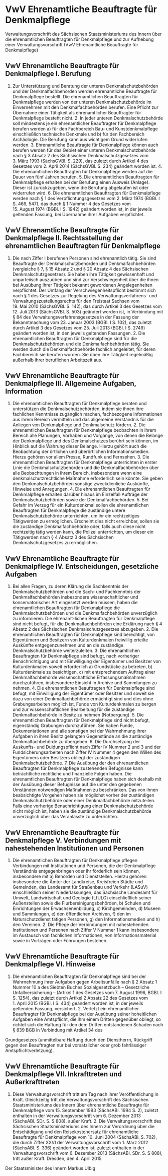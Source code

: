 # VwV Ehrenamtliche Beauftragte für Denkmalpflege

Verwaltungsvorschrift des Sächsischen Staatsministeriums des Innern über die ehrenamtlichen Beauftragten für Denkmalpflege und zur Aufhebung einer Verwaltungsvorschrift (VwV Ehrenamtliche Beauftragte für Denkmalpflege)

## VwV Ehrenamtliche Beauftragte für Denkmalpflege I. Berufung

1. Zur Unterstützung und Beratung der unteren Denkmalschutzbehörden und der Denkmalfachbehörden werden ehrenamtliche Beauftragte für Denkmalpflege bestellt. Die ehrenamtlichen Beauftragten für Denkmalpflege werden von der unteren Denkmalschutzbehörde im Einvernehmen mit den Denkmalfachbehörden berufen. Eine Pflicht zur Übernahme einer Tätigkeit als ehrenamtlicher Beauftragter für Denkmalpflege besteht nicht. 2. In jeder unteren Denkmalschutzbehörde soll mindestens je ein ehrenamtlicher Beauftragter für Denkmalpflege berufen werden a) für den Fachbereich Bau- und Kunstdenkmalpflege einschließlich technische Denkmale und b) für den Fachbereich Archäologie. Die Berufung kann aus wichtigem Grund widerrufen werden. 3. Ehrenamtliche Beauftragte für Denkmalpflege können auch berufen werden für das Gebiet einer unteren Denkmalschutzbehörde nach § 3 Absatz 2 des Sächsischen Denkmalschutzgesetzes vom 3. März 1993 (SächsGVBl. S. 229), das zuletzt durch Artikel 4 des Gesetzes vom 2. April 2014 (SächsGVBl. S. 234) geändert worden ist. 4. Die ehrenamtlichen Beauftragten für Denkmalpflege werden auf die Dauer von fünf Jahren berufen. 5. Die ehrenamtlichen Beauftragten für Denkmalpflege erhalten bei der Berufung einen Ausweis (Anlage). Dieser ist zurückzugeben, wenn die Berufung abgelaufen ist oder widerrufen wird. 6. Die ehrenamtlichen Beauftragten für Denkmalpflege werden nach § 1 des 
            Verpflichtungsgesetzes vom 2. März 1974 (BGBl. I S. 469, 547), das durch § 1 Nummer 4 des Gesetzes vom 15. August 1974 (BGBl. I S. 1942) geändert worden ist, in der jeweils geltenden Fassung, bei Übernahme ihrer Aufgaben verpflichtet. 
## VwV Ehrenamtliche Beauftragte für Denkmalpflege II. Rechtsstellung der ehrenamtlichen Beauftragten für Denkmalpflege

1. Die nach Ziffer I berufenen Personen sind ehrenamtlich tätig. Sie sind Beauftragte der Denkmalschutzbehörden und Denkmalfachbehörden (vergleiche § 7, § 15 Absatz 2 und § 20 Absatz 4 des Sächsischen Denkmalschutzgesetzes). Sie haben ihre Tätigkeit gewissenhaft und unparteiisch auszuüben und sind zur Verschwiegenheit über die ihnen bei Ausübung ihrer Tätigkeit bekannt gewordenen Angelegenheiten verpflichtet. Der Umfang der Verschwiegenheitspflicht bestimmt sich nach § 1 des 
          Gesetzes zur Regelung des Verwaltungsverfahrens- und Verwaltungszustellungsrechts für den Freistaat Sachsen
 vom 19. Mai 2010 (SächsGVBl. S. 142), das durch Artikel 3 des Gesetzes vom 12. Juli 2013 (SächsGVBl. S. 503) geändert worden ist, in Verbindung mit § 84 des 
            Verwaltungsverfahrensgesetzes in der Fassung der Bekanntmachung vom 23. Januar 2003 (BGBl. I S. 102), das zuletzt durch Artikel 3 des Gesetzes vom 25. Juli 2013 (BGBl. I S. 2749) geändert worden ist, in den jeweils geltenden Fassungen. 2. Die ehrenamtlichen Beauftragten für Denkmalpflege sind für die Denkmalschutzbehörden und die Denkmalfachbehörden tätig. Sie werden durch die Denkmalfachbehörde fachlich angeleitet, für deren Fachbereich sie berufen wurden. Sie üben ihre Tätigkeit regelmäßig außerhalb ihrer beruflichen Arbeitszeit aus. 
## VwV Ehrenamtliche Beauftragte für Denkmalpflege III. Allgemeine Aufgaben, Information

1. Die ehrenamtlichen Beauftragten für Denkmalpflege beraten und unterstützen die Denkmalschutzbehörden, indem sie ihnen ihre fachlichen Kenntnisse zugänglich machen, fachbezogene Informationen aus ihrem Bereich vermitteln und das allgemeine Verständnis für die Anliegen von Denkmalpflege und Denkmalschutz fördern. 2. Die ehrenamtlichen Beauftragten für Denkmalpflege beobachten in ihrem Bereich alle Planungen, Vorhaben und Vorgänge, von denen die Belange der Denkmalpflege und des Denkmalschutzes berührt sein können, im Hinblick auf die Wahrung dieser Belange. Hierzu gehört auch die Beobachtung der örtlichen und überörtlichen Informationsmedien. Hierzu gehören vor allem Presse, Rundfunk und Fernsehen. 3. Die ehrenamtlichen Beauftragten für Denkmalpflege unterrichten in erster Linie die Denkmalschutzbehörden und die Denkmalfachbehörden über alle Beobachtungen in ihrem Bereich, insbesondere wenn eine denkmalschutzrechtliche Maßnahme erforderlich sein könnte. Sie geben den Denkmalschutzbehörden sonstige zweckdienliche Auskünfte, Hinweise und Anregungen. 4. Die ehrenamtlichen Beauftragten für Denkmalpflege erhalten darüber hinaus im Einzelfall Aufträge der Denkmalschutzbehörden sowie der Denkmalfachbehörden. 5. Bei Gefahr im Verzug für ein Kulturdenkmal sollen die ehrenamtlichen Beauftragten für Denkmalpflege die zuständige untere Denkmalschutzbehörde unterrichten, um ihr ein rechtzeitiges Tätigwerden zu ermöglichen. Erscheint dies nicht erreichbar, sollen sie die zuständige Denkmalfachbehörde oder, falls auch diese nicht rechtzeitig tätig werden kann, die Polizei unterrichten, um dieser ein Tätigwerden nach § 4 Absatz 3 des Sächsischen Denkmalschutzgesetzes zu ermöglichen. 
## VwV Ehrenamtliche Beauftragte für Denkmalpflege IV. Entscheidungen, gesetzliche Aufgaben

1. Bei allen Fragen, zu deren Klärung die Sachkenntnis der Denkmalschutzbehörden und die Sach- und Fachkenntnis der Denkmalfachbehörden insbesondere wissenschaftlicher und konservatorischer Art eingesetzt werden müssen, haben die ehrenamtlichen Beauftragten für Denkmalpflege die Denkmalschutzbehörden und die Denkmalfachbehörden unverzüglich zu informieren. Die ehrenamt-lichen Beauftragten für Denkmalpflege sind nicht befugt, für die Denkmalfachbehörden eine Erklärung nach § 4 Absatz 2 des Sächsischen Denkmalschutzgesetzes abzugeben. 2. Die ehrenamtlichen Beauftragten für Denkmalpflege sind berechtigt, von Eigentümern und Besitzern von Kulturdenkmalen freiwillig erteilte Auskünfte entgegenzunehmen und an die zuständige Denkmalschutzbehörde weiterzuleiten. 3. Die ehrenamtlichen Beauftragten für Denkmalpflege sind befugt, nach vorheriger Benachrichtigung und mit Einwilligung der Eigentümer und Besitzer von Kulturdenkmalen soweit erforderlich a) Grundstücke zu betreten, b) Kulturdenkmale zu besichtigen, c) mit entsprechendem Auftrag einer Denkmalfachbehörde wissenschaftliche Erfassungsmaßnahmen durchzuführen, insbesondere Einsicht in Archive und Sammlungen zu nehmen. 4. Die ehrenamtlichen Beauftragten für Denkmalpflege sind befugt, mit Einwilligung der Eigentümer oder Besitzer und soweit sie dazu von einer Denkmalfachbehörde ermächtigt sind und dies ohne Grabungsarbeiten möglich ist, Funde von Kulturdenkmalen zu bergen und zur wissenschaftlichen Bearbeitung für die zuständige Denkmalfachbehörde in Besitz zu nehmen (Notbergung). 5. Die ehrenamtlichen Beauftragten für Denkmalpflege sind nicht befugt, eigenständig Grabungen durchzuführen. Sie haben Funde, Dokumentationen und alle sonstigen bei der Wahrnehmung ihrer Aufgaben in ihren Besitz gelangten Gegenstände an die zuständige Denkmalfachbehörde zu übergeben. 6. Die Durchsetzung der Auskunfts- und Duldungspflicht nach Ziffer IV Nummer 2 und 3 und der Fundsicherungsarbeiten nach Ziffer IV Nummer 4 gegen den Willen des Eigentümers oder Besitzers obliegt der zuständigen Denkmalschutzbehörde. 7. Die Ausübung der den ehrenamtlichen Beauftragten für Denkmalpflege zustehenden Befugnisse kann beträchtliche rechtliche und finanzielle Folgen haben. Die ehrenamtlichen Beauftragten für Denkmalpflege haben sich deshalb mit der Ausübung dieser Befugnisse auf die unter den gegebenen Umständen notwendigen Maßnahmen zu beschränken. Das von ihnen beabsichtigte Vorgehen haben sie möglichst vorher der zuständigen Denkmalschutzbehörde oder einer Denkmalfachbehörde mitzuteilen. Falls eine vorherige Benachrichtigung einer Denkmalschutzbehörde nicht möglich ist, haben sie die zuständige Denkmalschutzbehörde unverzüglich über das Veranlasste zu unterrichten. 
## VwV Ehrenamtliche Beauftragte für Denkmalpflege V. Verbindungen mit nahestehenden Institutionen und Personen

1. Die ehrenamtlichen Beauftragten für Denkmalpflege pflegen Verbindungen mit Institutionen und Personen, die der Denkmalpflege Verständnis entgegenbringen oder ihr förderlich sein können, insbesondere mit a) Behörden und Dienststellen. Hierzu gehören insbesondere die Ämter der Landkreise, Kreisfreien Städte und Gemeinden, das Landesamt für Straßenbau und Verkehr (LASuV) einschließlich seiner Niederlassungen, das Sächsische Landesamt für Umwelt, Landwirtschaft und Geologie (LfULG) einschließlich seiner Außenstellen sowie die Flurbereinigungsbehörden, b) Schulen und Einrichtungen der Erwachsenenbildung, c) Kirchgemeinden, d) Museen und Sammlungen, e) den öffentlichen Archiven, f) den im Naturschutzdienst tätigen Personen, g) den Informationsmedien und h) den Vereinen. 2. Die Pflege der Verbindungen mit nahestehenden Institutionen und Personen nach Ziffer V Nummer 1 kann insbesondere im Austausch von fachlichen Informationen, von Informationsmaterial sowie in Vorträgen oder Führungen bestehen. 
## VwV Ehrenamtliche Beauftragte für Denkmalpflege VI. Hinweise

1. Die ehrenamtlichen Beauftragten für Denkmalpflege sind bei der Wahrnehmung ihrer Aufgaben gegen Arbeitsunfälle nach § 2 Absatz 1 Nummer 10 a des 
            Siebten Buches Sozialgesetzbuch – Gesetzliche Unfallversicherung – (Artikel 1 des Gesetzes vom 7. August 1996, BGBl. I S. 1254), das zuletzt durch Artikel 2 Absatz 22 des Gesetzes vom 1. April 2015 (BGBl. I S. 434) geändert worden ist, in der jeweils geltenden Fassung, versichert. 2. Verletzt ein ehrenamtlicher Beauftragter für Denkmalpflege bei der Ausübung seiner hoheitlichen Aufgaben eine Amtspflicht, die ihm einem Dritten gegenüber obliegt, so richtet sich die Haftung für den dem Dritten entstandenen Schaden nach § 839 
              BGB in Verbindung mit Artikel 34 des 
            
Grundgesetzes (unmittelbare Haftung durch den Dienstherrn, Rückgriff gegen den Beauftragten nur bei vorsätzlicher oder grob fahrlässiger Amtspflichtverletzung). 
## VwV Ehrenamtliche Beauftragte für Denkmalpflege VII. Inkrafttreten und Außerkrafttreten

1. Diese Verwaltungsvorschrift tritt am Tag nach ihrer Veröffentlichung in Kraft. Gleichzeitig tritt die Verwaltungsvorschrift des Sächsischen Staatsministeriums des Innern über ehrenamtliche Beauftragte für Denkmalpflege vom 15. September 1993 (SächsABl. 1994 S. 2), zuletzt enthalten in der Verwaltungsvorschrift vom 6. Dezember 2013 (SächsABl. SDr. S. S 808), außer Kraft. 2. Die Verwaltungsvorschrift des Sächsischen Staatsministeriums des Innern zur Verordnung über die Entschädigung und den Reisekostenersatz für ehrenamtliche Beauftragte für Denkmalpflege vom 10. Juni 2004 (SächsABl. S. 702), die durch Ziffer XXVI der Verwaltungsvorschrift vom 1. März 2012 (SächsABl. S. 336) geändert worden ist, zuletzt enthalten in der Verwaltungsvorschrift vom 6. Dezember 2013 (SächsABl. SDr. S. S 808), tritt außer Kraft. Dresden, den 4. April 2015

Der Staatsminister des Innern 
         Markus Ulbig

